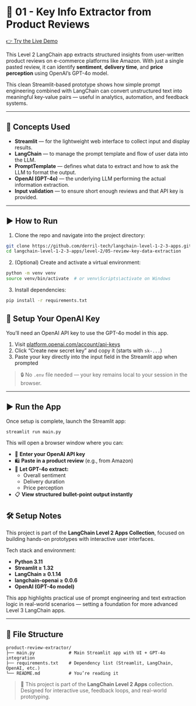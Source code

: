 # 🛒 01 - Key Info Extractor from Product Reviews

[👉 Try the Live Demo](https://langchain-level-1-2-3-apps-aue3nufvmhvu7vkuahrhcx.streamlit.app/)

This Level 2 LangChain app extracts structured insights from user-written product reviews on e-commerce platforms like Amazon. With just a single pasted review, it can identify **sentiment**, **delivery time**, and **price perception** using OpenAI’s GPT-4o model.

This clean Streamlit-based prototype shows how simple prompt engineering combined with LangChain can convert unstructured text into meaningful key-value pairs — useful in analytics, automation, and feedback systems.

---

## 🧩 Concepts Used

- **Streamlit** — for the lightweight web interface to collect input and display results.
- **LangChain** — to manage the prompt template and flow of user data into the LLM.
- **PromptTemplate** — defines what data to extract and how to ask the LLM to format the output.
- **OpenAI (GPT-4o)** — the underlying LLM performing the actual information extraction.
- **Input validation** — to ensure short enough reviews and that API key is provided.

---

## ▶️ How to Run

1. Clone the repo and navigate into the project directory:

```bash
git clone https://github.com/derril-tech/langchain-level-1-2-3-apps.git
cd langchain-level-1-2-3-apps/level-2/05-review-key-data-extraction
```

2. (Optional) Create and activate a virtual environment:

```bash
python -m venv venv
source venv/bin/activate  # or venv\Scripts\activate on Windows
```

3. Install dependencies:

```bash
pip install -r requirements.txt
```

## 🔐 Setup Your OpenAI Key

You’ll need an OpenAI API key to use the GPT-4o model in this app.

1. Visit [platform.openai.com/account/api-keys](https://platform.openai.com/account/api-keys)
2. Click “Create new secret key” and copy it (starts with `sk-...`)
3. Paste your key directly into the input field in the Streamlit app when prompted

> 🔒 No `.env` file needed — your key remains local to your session in the browser.

---

## ▶️ Run the App

Once setup is complete, launch the Streamlit app:

```bash
streamlit run main.py
```

This will open a browser window where you can:

- 🔑 **Enter your OpenAI API key**
- 🛍️ **Paste in a product review** (e.g., from Amazon)
- 🤖 **Let GPT-4o extract:**
  - Overall sentiment
  - Delivery duration
  - Price perception
- 📋 **View structured bullet-point output instantly**

## 🛠️ Setup Notes

This project is part of the **LangChain Level 2 Apps Collection**, focused on building hands-on prototypes with interactive user interfaces.

Tech stack and environment:

- **Python 3.11**
- **Streamlit ≥ 1.32**
- **LangChain ≥ 0.1.14**
- **langchain-openai ≥ 0.0.6**
- **OpenAI (GPT-4o model)**

This app highlights practical use of prompt engineering and text extraction logic in real-world scenarios — setting a foundation for more advanced Level 3 LangChain apps.

---

## 📁 File Structure

```text
product-review-extractor/
├── main.py             # Main Streamlit app with UI + GPT-4o integration
├── requirements.txt    # Dependency list (Streamlit, LangChain, OpenAI, etc.)
└── README.md           # You’re reading it
```

> 📌 This project is part of the **LangChain Level 2 Apps** collection.  
> Designed for interactive use, feedback loops, and real-world prototyping.
